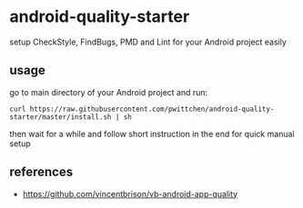 # android-quality-starter
setup CheckStyle, FindBugs, PMD and Lint for your Android project easily

usage
-----

go to main directory of your Android project and run:

```
curl https://raw.githubusercontent.com/pwittchen/android-quality-starter/master/install.sh | sh
```

then wait for a while and follow short instruction in the end for quick manual setup

references
----------
- https://github.com/vincentbrison/vb-android-app-quality
